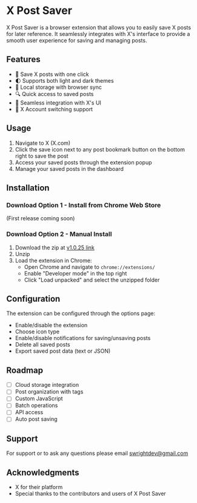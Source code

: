 
# X Post Saver

X Post Saver is a browser extension that allows you to easily save X posts for later reference. It seamlessly integrates with X's interface to provide a smooth user experience for saving and managing posts.

## Features

- 🔄 Save X posts with one click
- 🌓 Supports both light and dark themes
- 💾 Local storage with browser sync
- 🔍 Quick access to saved posts
- 🎨 Seamless integration with X's UI
- 🔄 X Account switching support


## Usage

1. Navigate to X (X.com)
2. Click the save icon next to any post bookmark button on the bottom right to save the post
3. Access your saved posts through the extension popup
4. Manage your saved posts in the dashboard


## Installation

### Download Option 1 - Install from Chrome Web Store
(First release coming soon)

### Download Option 2 - Manual Install
1. Download the zip at [v1.0.25 link](https://drive.google.com/file/d/1FnbfEaSXtCh5PlvZsv4WhuJ82riq-ohe/view?usp=sharing)
2. Unzip
3. Load the extension in Chrome:
   - Open Chrome and navigate to `chrome://extensions/`
   - Enable "Developer mode" in the top right
   - Click "Load unpacked" and select the unzipped folder

<!-- ### Download Option 3
1. Clone this repository:
```bash
git clone https://github.com/sleighs/tweet-saver-browser-extension/extension
```

2. Load the extension in Chrome:
   - Open Chrome and navigate to `chrome://extensions/`
   - Enable "Developer mode" in the top right
   - Click "Load unpacked" and select the `extension` directory -->

## Configuration

The extension can be configured through the options page:

- Enable/disable the extension
- Choose icon type
- Enable/disable notifications for saving/unsaving posts
- Delete all saved posts
- Export saved post data (text or JSON)

## Roadmap

- [ ] Cloud storage integration
- [ ] Post organization with tags
- [ ] Custom JavaScript
- [ ] Batch operations
- [ ] API access
- [ ] Auto post saving

## Support

For support or to ask any questions please email swrightdev@gmail.com

## Acknowledgments

- X for their platform
- Special thanks to the contributors and users of X Post Saver

 
